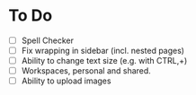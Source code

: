 # To Do
- [ ] Spell Checker
- [ ] Fix wrapping in sidebar (incl. nested pages)
- [ ] Ability to change text size (e.g. with CTRL,+)
- [ ] Workspaces, personal and shared.
- [ ] Ability to upload images
